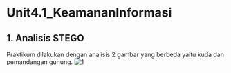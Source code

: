 # Unit4.1_KeamananInformasi 

## 1. Analisis STEGO 
Praktikum dilakukan dengan analisis 2 gambar yang berbeda yaitu kuda dan pemandangan gunung. 
![1](https://user-images.githubusercontent.com/99699435/224770471-cbe2b51a-bcde-4e38-b0f1-971eb3a48cb4.png)
